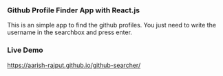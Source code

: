 ### Github Profile Finder App with React.js

This is an simple app to find the github profiles. 
You just need to write the username in the searchbox and press enter.

### Live Demo
https://aarish-rajput.github.io/github-searcher/
